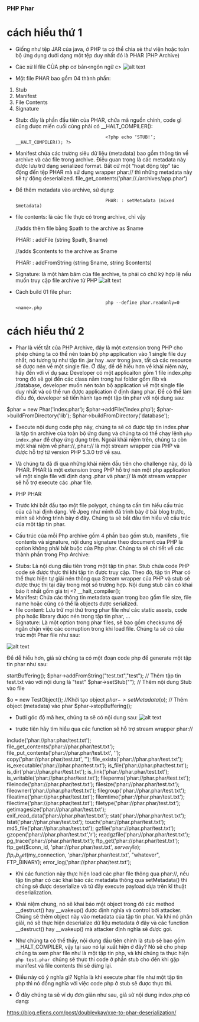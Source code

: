 ### PHP Phar

# cách hiểu thứ 1

- Giống như tệp JAR của java, ở PHP ta có thể chia sẻ thư viện hoặc toàn bộ ứng dụng dưới dạng một tệp duy nhất đó là PHAR (PHP Archive)

- Các xử lí file CỦA php cơ bản<ngôn ngữ c>
![alt text](image-3.png)

- Một file PHAR bao gồm 04 thành phần:

1. Stub
2. Manifest
3. File Contents
4. Signature

- Stub: đây là phần đầu tiên của PHAR, chứa mã nguồn chính, code gì cũng được miến cuối cùng phải có __HALT_COMPILER():

                                        <?php echo ‘STUB!’; __HALT_COMPILER(); ?>

- Manifest chứa các trường siêu dữ liệu (metadata) bao gồm thông tin về archive và các file trong archive. Điều quan trọng là các metadata này được lưu trữ dạng serialized format. Bất cứ một “hoạt động tệp” tác động đến tệp PHAR mà sử dụng wrapper phar:// thì những metadata này sẽ tự động deserialized.
                                        file_get_contents('phar://./archives/app.phar') 


- Để thêm metadata vào archive, sử dụng:

                                        PHAR: : setMetadata (mixed $metadata)

- file contents: là các file thực có trong archive, chỉ vậy

     //adds thêm file bằng $path to the archive as $name

    PHAR: : addFile (string $path, $name)

    //adds $contents to the archive as $name

    PHAR: : addFromString (string $name, string $contents)


- Signature: là một hàm băm của file archive, ta phải có chữ ký hợp lệ nếu muốn truy cập file archive từ PHP
![alt text](image-2.png)

- Cách build 01 file phar:

                                        php --define phar.readonly=0 <name>.php



# cách hiểu thứ 2
- Phar là viết tắt của PHP Archive, đây là một extension trong PHP cho phép chúng ta có thể nén toàn bộ php application vào 1 single file duy nhất, nó tương tự như tập tin .jar hay .war trong java, tất cả các resource sẽ được nén về một single file. Ở đây, để dễ hiểu hơn về khái niệm này, hãy đến với ví dụ sau: Developer có một applicaiton gồm 1 file index.php trong đó sẽ gọi đến các class nằm trong hai folder gồm /lib và /database, developer muốn nén toàn bộ application về một single file duy nhất và có thể run được application ở định dạng phar. Để có thể làm điều đó, developer sẽ tiến hành tạo một tập tin phar với nội dung sau:


$phar = new Phar('index.phar');
$phar->addFile('index.php');
$phar->buildFromDirectory('lib');
$phar->buildFromDirectory('database');

- Execute nội dung code php này, chúng ta sẽ có được tập tin index.phar là tập tin archive của toàn bộ ứng dụng và chúng ta có thể chạy lệnh `php index.phar` để chạy ứng dụng trên. Ngoài khái niệm trên, chúng ta còn một khái niệm về phar://, phar:// là một stream wrapper của PHP và được hỗ trợ từ version PHP 5.3.0 trở về sau.

- Và chúng ta đã đi qua những khái niệm đầu tiên cho challenge này, đó là PHAR. PHAR là một extension trong PHP hỗ trợ nén một php application về một single file với định dạng .phar và phar:// là một stream wrapper sẽ hỗ trợ execute các .phar file.


- PHP PHAR
- Trước khi bắt đầu tạo một file polygot, chúng ta cần tìm hiểu cấu trúc của cả hai định dạng. Về Jpeg như mình đã trình bày ở bài blog trước, mình sẽ không trình bày ở đây. Chúng ta sẽ bắt đầu tìm hiểu về cấu trúc của một tập tin phar.

- Cấu trúc của mỗi Php archive gồm 4 phần bao gồm stub, manifets , file contents và signature, nội dung signature theo document của PHP là option không phải bắt buộc của Php phar. Chúng ta sẽ chi tiết về các thành phần trong Php Archive:

+ Stubs: Là nội dung đầu tiên trong một tập tin phar. Stub chứa code PHP code sẽ được thực thi khi tập tin được truy cập. Theo đó, tập tin Phar có thể thực hiện tự giải nén thông qua Stream wrapper của PHP và stub sẽ được thực thi tại đây trong một số trường hợp. Nội dung stub cần có khai báo ít nhất gồm giá trị <? __halt_compiler();
+ Manifest: Chứa các thông tin metadata quan trọng bao gồm file size, file name hoặc cũng có thể là objects được serialized.
+ file content: Lưu trữ mọi thứ trong phar file như các static assets, code php hoặc library được nén trong tập tin phar, …
+ Signature: Là một option trong phar files, sẽ bao gồm checksums để ngăn chặn việc các corruption trong khi load file.
Chúng ta sẽ có cấu trúc một Phar file như sau:

![alt text](image.png)


Để dễ hiểu hơn, giả sử chúng ta có một đoạn code php để generate một tập tin phar như sau:


<?php
class TestObject {}
 
$phar = new Phar("test.phar");
$phar->startBuffering();
$phar->addFromString("test.txt","test"); // Thêm tập tin test.txt vào với nội dung là "test"
$phar->setStub("<?php __HALT_COMPILER(); ?>"); // Thêm nội dung Stub vào file
$o = new TestObject(); //Khởi tạo object
$phar->setMetadata($o); // Thêm object (metadata) vào phar
$phar->stopBuffering();

- Dưới góc độ mã hex, chúng ta sẽ có nội dung sau:
![alt text](image-1.png)


- trước tiên hãy tìm hiểu qua các function sẽ hỗ trợ stream wrapper phar://

include('phar://phar.phar/test.txt');
file_get_contents('phar://phar.phar/test.txt');
file_put_contents('phar://phar.phar/test.txt', '');
copy('phar://phar.phar/test.txt', '');
file_exists('phar://phar.phar/test.txt');
is_executable('phar://phar.phar/test.txt');
is_file('phar://phar.phar/test.txt');
is_dir('phar://phar.phar/test.txt');
is_link('phar://phar.phar/test.txt');
is_writable('phar://phar.phar/test.txt');
fileperms('phar://phar.phar/test.txt');
fileinode('phar://phar.phar/test.txt');
filesize('phar://phar.phar/test.txt');
fileowner('phar://phar.phar/test.txt');
filegroup('phar://phar.phar/test.txt');
fileatime('phar://phar.phar/test.txt');
filemtime('phar://phar.phar/test.txt');
filectime('phar://phar.phar/test.txt');
filetype('phar://phar.phar/test.txt');
getimagesize('phar://phar.phar/test.txt');
exif_read_data('phar://phar.phar/test.txt');
stat('phar://phar.phar/test.txt');
lstat('phar://phar.phar/test.txt');
touch('phar://phar.phar/test.txt');
md5_file('phar://phar.phar/test.txt');
gzfile('phar://phar.phar/test.txt');
gzopen('phar://phar.phar/test.txt','r');
readgzfile('phar://phar.phar/test.txt');
pg_trace('phar://phar.phar/test.txt');
ftp_get('phar://phar.phar/test.txt');
ftp_get($conn_id, 'phar://phar.phar/test.txt', $server_file);
ftp_nb_get($my_connection, 'phar://phar.phar/test.txt', "whatever", FTP_BINARY);
error_log('phar://phar.phar/test.txt');





- Khi các function này thực hiện load các phar file thông qua phar://, nếu tập tin phar có các khai báo các metadata thông qua setMetadata() thì chúng sẽ được deserialize và từ đây execute payload dựa trên kĩ thuật deserialization.

- Khái niệm chung, nó sẽ khai báo một object trong đó các method __destruct() hay __wakeup() được định nghĩa và control bởi attacker. Chúng sẽ thêm object này vào metadata của tập tin phar. Và khi nó phân giải, nó sẽ thực hiện deserialize dữ liệu metadata ở đây và các function __destruct() hay __wakeup() mà attacker định nghĩa sẽ được gọi.


- Như chúng ta có thể thấy, nội dung đầu tiên chính là stub sẽ bao gồm __HALT_COMPILER, vậy tại sao nó lại xuất hiện ở đây? Nó sẽ cho phép chúng ta xem phar file như là một tập tin php, và khi chúng ta thực hiện `php test.phar `chúng sẽ thực thi code ở phần stub cho đến khi gặp manifest và file contents thì sẽ dừng lại.

- Điều này có ý nghĩa gì? Nghĩa là khi execute phar file như một tập tin php thì nó đồng nghĩa với việc code php ở stub sẽ được thực thi.

- Ở đây chúng ta sẽ ví dụ đơn giản như sau, giả sử nội dung index.php có dạng:


<?php
include('phar://test.phar');
?>





https://blog.efiens.com/post/doublevkay/xxe-to-phar-deserialization/